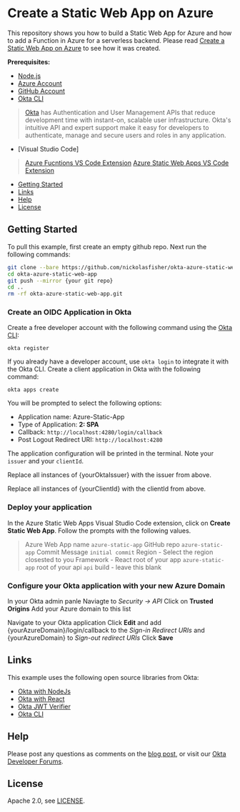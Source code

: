 # Create a Static Web App on Azure

This repository shows you how to build a Static Web App for Azure and how to add a Function in Azure for a serverless backend.  Please read [Create a Static Web App on Azure][blog] to see how it was created.

**Prerequisites:**

- [Node.js](https://nodejs.org/en/)
- [Azure Account](https://azure.microsoft.com/en-us/)
- [GitHub Account](https://www.github.com/)
- [Okta CLI](https://cli.okta.com)
> [Okta](https://developer.okta.com/) has Authentication and User Management APIs that reduce development time with instant-on, scalable user infrastructure. Okta's intuitive API and expert support make it easy for developers to authenticate, manage and secure users and roles in any application.
- [Visual Studio Code]
> [Azure Fucntions VS Code Extension](https://marketplace.visualstudio.com/items?itemName=ms-azuretools.vscode-azurefunctions)
> [Azure Static Web Apps VS Code Extension](https://marketplace.visualstudio.com/items?itemName=ms-azuretools.vscode-azurestaticwebapps)

* [Getting Started](#getting-started)
* [Links](#links)
* [Help](#help)
* [License](#license)

## Getting Started

To pull this example, first create an empty github repo.  Next run the following commands:

```bash
git clone --bare https://github.com/nickolasfisher/okta-azure-static-web-app.git
cd okta-azure-static-web-app
git push --mirror {your git repo}
cd ..
rm -rf okta-azure-static-web-app.git
```

### Create an OIDC Application in Okta

Create a free developer account with the following command using the [Okta CLI](https://cli.okta.com):

```shell
okta register
```
If you already have a developer account, use `okta login` to integrate it with the Okta CLI. 
Create a client application in Okta with the following command:

```shell
okta apps create
```

You will be prompted to select the following options:
- Application name: Azure-Static-App
- Type of Application: **2: SPA**
- Callback: `http://localhost:4280/login/callback`
- Post Logout Redirect URI: `http://localhost:4280`

The application configuration will be printed in the terminal.  Note your `issuer` and your `clientId`.

Replace all instances of {yourOktaIssuer} with the issuer from above.

Replace all instances of {yourClientId} with the clientId from above.  

### Deploy your application

In the Azure Static Web Apps Visual Studio Code extension, click on **Create Static Web App**.  Follow the prompts with the following values.

> Azure Web App name `azure-static-app`
> GitHub repo `azure-static-app`
> Commit Message `initial commit`
> Region - Select the region closested to you
> Framework - React
> root of your app `azure-static-app`
> root of your api `api`
> build - leave this blank

### Configure your Okta application with your new Azure Domain

In your Okta admin panle
Naviagte to *Security -> API*
Click on **Trusted Origins**
Add your Azure domain to this list

Navigate to your Okta application
Click **Edit** and add {yourAzureDomain}/login/callback to the *Sign-in Redirect URIs* and {yourAzureDomain} to *Sign-out redirect URIs*
Click **Save**

## Links

This example uses the following open source libraries from Okta:

* [Okta with NodeJs](https://developer.okta.com/code/nodejs/)
* [Okta with React](https://developer.okta.com/code/react/)
* [Okta JWT Verifier](https://github.com/okta/okta-oidc-js/tree/master/packages/jwt-verifier)
* [Okta CLI](https://github.com/okta/okta-cli)

## Help

Please post any questions as comments on the [blog post][blog], or visit our [Okta Developer Forums](https://devforum.okta.com/).

## License

Apache 2.0, see [LICENSE](LICENSE).

[blog]: https://developer.okta.com/blog/2021/xyz
